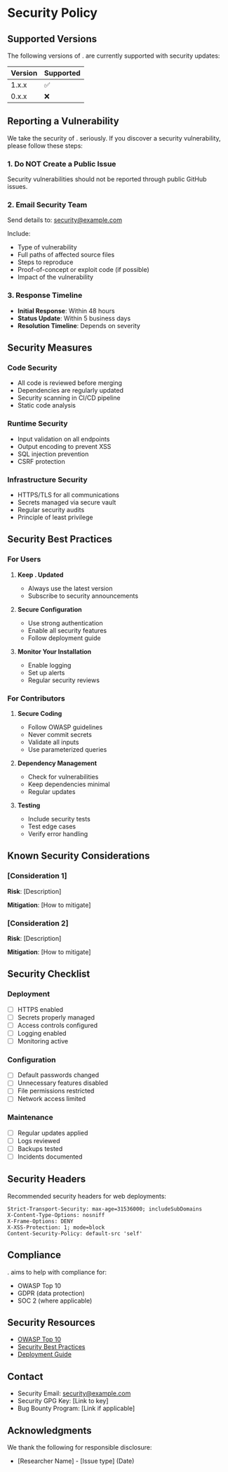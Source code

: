 # Security Policy

## Supported Versions

The following versions of . are currently supported with security updates:

| Version | Supported          |
| ------- | ------------------ |
| 1.x.x   | :white_check_mark: |
| 0.x.x   | :x:                |

## Reporting a Vulnerability

We take the security of . seriously. If you discover a security vulnerability, please follow these steps:

### 1. Do NOT Create a Public Issue

Security vulnerabilities should not be reported through public GitHub issues.

### 2. Email Security Team

Send details to: security@example.com

Include:

- Type of vulnerability
- Full paths of affected source files
- Steps to reproduce
- Proof-of-concept or exploit code (if possible)
- Impact of the vulnerability

### 3. Response Timeline

- **Initial Response**: Within 48 hours
- **Status Update**: Within 5 business days
- **Resolution Timeline**: Depends on severity

## Security Measures

### Code Security

- All code is reviewed before merging
- Dependencies are regularly updated
- Security scanning in CI/CD pipeline
- Static code analysis

### Runtime Security

- Input validation on all endpoints
- Output encoding to prevent XSS
- SQL injection prevention
- CSRF protection

### Infrastructure Security

- HTTPS/TLS for all communications
- Secrets managed via secure vault
- Regular security audits
- Principle of least privilege

## Security Best Practices

### For Users

1. **Keep . Updated**
   - Always use the latest version
   - Subscribe to security announcements

2. **Secure Configuration**
   - Use strong authentication
   - Enable all security features
   - Follow deployment guide

3. **Monitor Your Installation**
   - Enable logging
   - Set up alerts
   - Regular security reviews

### For Contributors

1. **Secure Coding**
   - Follow OWASP guidelines
   - Never commit secrets
   - Validate all inputs
   - Use parameterized queries

2. **Dependency Management**
   - Check for vulnerabilities
   - Keep dependencies minimal
   - Regular updates

3. **Testing**
   - Include security tests
   - Test edge cases
   - Verify error handling

## Known Security Considerations

### [Consideration 1]

**Risk**: [Description]

**Mitigation**: [How to mitigate]

### [Consideration 2]

**Risk**: [Description]

**Mitigation**: [How to mitigate]

## Security Checklist

### Deployment

- [ ] HTTPS enabled
- [ ] Secrets properly managed
- [ ] Access controls configured
- [ ] Logging enabled
- [ ] Monitoring active

### Configuration

- [ ] Default passwords changed
- [ ] Unnecessary features disabled
- [ ] File permissions restricted
- [ ] Network access limited

### Maintenance

- [ ] Regular updates applied
- [ ] Logs reviewed
- [ ] Backups tested
- [ ] Incidents documented

## Security Headers

Recommended security headers for web deployments:

```
Strict-Transport-Security: max-age=31536000; includeSubDomains
X-Content-Type-Options: nosniff
X-Frame-Options: DENY
X-XSS-Protection: 1; mode=block
Content-Security-Policy: default-src 'self'
```

## Compliance

. aims to help with compliance for:

- OWASP Top 10
- GDPR (data protection)
- SOC 2 (where applicable)

## Security Resources

- [OWASP Top 10](https://owasp.org/www-project-top-ten/)
- [Security Best Practices](docs/security-best-practices.md)
- [Deployment Guide](docs/deployment.md)

## Contact

- Security Email: security@example.com
- Security GPG Key: [Link to key]
- Bug Bounty Program: [Link if applicable]

## Acknowledgments

We thank the following for responsible disclosure:

- [Researcher Name] - [Issue type] (Date)

